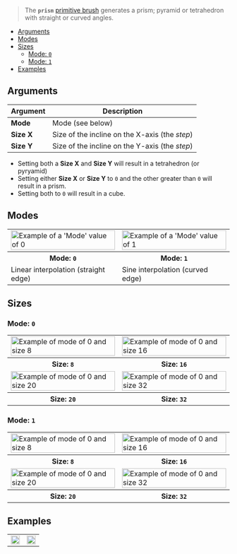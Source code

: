 > The **`prism`** [primitive brush](Brush-Shaders) generates a prism; pyramid or tetrahedron with straight or curved angles.

<!-- TOC -->
- [Arguments](#arguments)
- [Modes](#modes)
- [Sizes](#sizes)
  - [Mode: `0`](#mode-0)
  - [Mode: `1`](#mode-1)
- [Examples](#examples)

## Arguments

Argument | Description
--------- | -----------
**Mode** | Mode (see below)
**Size X** | Size of the incline on the X-axis (the _step_)
**Size Y** | Size of the incline on the Y-axis (the _step_)

- Setting both a **Size X** and **Size Y** will result in a tetrahedron (or pyryamid)
- Setting either **Size X** or **Size Y** to `0` and the other greater than `0` will result in a prism.
- Setting both to `0` will result in a cube.

## Modes

<!-- SAMPLE prism_modes 2 -->
<table>
	<tr>
		<td width="50%"><img width="100%" src="https://s3.amazonaws.com/misc.lachlanmcdonald.com/magicavoxel-shaders/0.10.5/prism_mode0.png" alt="Example of a 'Mode' value of 0"></td>
		<td width="50%"><img width="100%" src="https://s3.amazonaws.com/misc.lachlanmcdonald.com/magicavoxel-shaders/0.10.5/prism_mode1.png" alt="Example of a 'Mode' value of 1"></td>
	</tr>
	<tr>
		<th>Mode: <code>0</code></th>
		<th>Mode: <code>1</code></th>
	</tr>
	<tr>
		<td valign="top">Linear interpolation (straight edge)</td>
		<td valign="top">Sine interpolation (curved edge)</td>
	</tr>
</table>
<!-- END -->

## Sizes

### Mode: `0`

<!-- SAMPLE prism_mode0_sizes 2 -->
<table>
	<tr>
		<td width="50%"><img width="100%" src="https://s3.amazonaws.com/misc.lachlanmcdonald.com/magicavoxel-shaders/0.10.5/prism_mode0_width8.png" alt="Example of mode of 0 and size 8"></td>
		<td width="50%"><img width="100%" src="https://s3.amazonaws.com/misc.lachlanmcdonald.com/magicavoxel-shaders/0.10.5/prism_mode0_width16.png" alt="Example of mode of 0 and size 16"></td>
	</tr>
	<tr>
		<th>Size: <code>8</code></th>
		<th>Size: <code>16</code></th>
	</tr>
	<tr>
		<td width="50%"><img width="100%" src="https://s3.amazonaws.com/misc.lachlanmcdonald.com/magicavoxel-shaders/0.10.5/prism_mode0_width20.png" alt="Example of mode of 0 and size 20"></td>
		<td width="50%"><img width="100%" src="https://s3.amazonaws.com/misc.lachlanmcdonald.com/magicavoxel-shaders/0.10.5/prism_mode0_width32.png" alt="Example of mode of 0 and size 32"></td>
	</tr>
	<tr>
		<th>Size: <code>20</code></th>
		<th>Size: <code>32</code></th>
	</tr>
</table>
<!-- END -->

### Mode: `1`

<!-- SAMPLE prism_mode1_sizes 2 -->
<table>
	<tr>
		<td width="50%"><img width="100%" src="https://s3.amazonaws.com/misc.lachlanmcdonald.com/magicavoxel-shaders/0.10.5/prism_mode1_width8.png" alt="Example of mode of 0 and size 8"></td>
		<td width="50%"><img width="100%" src="https://s3.amazonaws.com/misc.lachlanmcdonald.com/magicavoxel-shaders/0.10.5/prism_mode1_width16.png" alt="Example of mode of 0 and size 16"></td>
	</tr>
	<tr>
		<th>Size: <code>8</code></th>
		<th>Size: <code>16</code></th>
	</tr>
	<tr>
		<td width="50%"><img width="100%" src="https://s3.amazonaws.com/misc.lachlanmcdonald.com/magicavoxel-shaders/0.10.5/prism_mode1_width20.png" alt="Example of mode of 0 and size 20"></td>
		<td width="50%"><img width="100%" src="https://s3.amazonaws.com/misc.lachlanmcdonald.com/magicavoxel-shaders/0.10.5/prism_mode1_width32.png" alt="Example of mode of 0 and size 32"></td>
	</tr>
	<tr>
		<th>Size: <code>20</code></th>
		<th>Size: <code>32</code></th>
	</tr>
</table>
<!-- END -->

## Examples

<!-- SAMPLE prism_examples 2 -->
<table>
	<tr>
		<td width="50%"><img width="100%" src="https://s3.amazonaws.com/misc.lachlanmcdonald.com/magicavoxel-shaders/0.10.5/prism_example0.jpg" alt=""></td>
		<td width="50%"><img width="100%" src="https://s3.amazonaws.com/misc.lachlanmcdonald.com/magicavoxel-shaders/0.10.5/prism_example1.jpg" alt=""></td>
	</tr>
</table>
<!-- END -->

